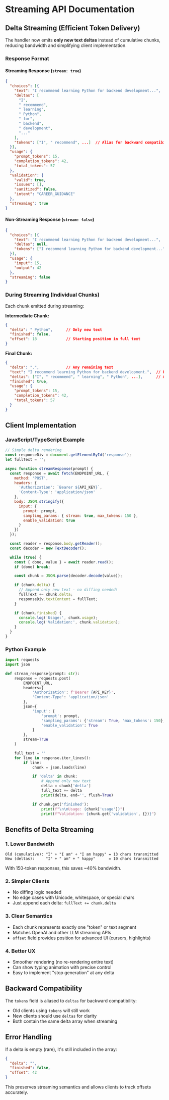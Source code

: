 # Streaming API Documentation

## Delta Streaming (Efficient Token Delivery)

The handler now emits **only new text deltas** instead of cumulative chunks, reducing bandwidth and simplifying client implementation.

### Response Format

#### Streaming Response (`stream: true`)
```json
{
  "choices": [{
    "text": "I recommend learning Python for backend development...",
    "deltas": [
      "I",
      " recommend",
      " learning",
      " Python",
      " for",
      " backend",
      " development",
      "..."
    ],
    "tokens": ["I", " recommend", ...]  // Alias for backward compatibility
  }],
  "usage": {
    "prompt_tokens": 15,
    "completion_tokens": 42,
    "total_tokens": 57
  },
  "validation": {
    "valid": true,
    "issues": [],
    "sanitized": false,
    "intent": "CAREER_GUIDANCE"
  },
  "streaming": true
}
```

#### Non-Streaming Response (`stream: false`)
```json
{
  "choices": [{
    "text": "I recommend learning Python for backend development...",
    "deltas": null,
    "tokens": ["I recommend learning Python for backend development..."]
  }],
  "usage": {
    "input": 15,
    "output": 42
  },
  "streaming": false
}
```

### During Streaming (Individual Chunks)

Each chunk emitted during streaming:

**Intermediate Chunk:**
```json
{
  "delta": " Python",      // Only new text
  "finished": false,
  "offset": 18             // Starting position in full text
}
```

**Final Chunk:**
```json
{
  "delta": ".",            // Any remaining text
  "text": "I recommend learning Python for backend development.",  // Full text
  "deltas": ["I", " recommend", " learning", " Python", ...],      // All deltas
  "finished": true,
  "usage": {
    "prompt_tokens": 15,
    "completion_tokens": 42,
    "total_tokens": 57
  }
}
```

## Client Implementation

### JavaScript/TypeScript Example

```javascript
// Simple delta rendering
const responseDiv = document.getElementById('response');
let fullText = '';

async function streamResponse(prompt) {
  const response = await fetch(ENDPOINT_URL, {
    method: 'POST',
    headers: {
      'Authorization': `Bearer ${API_KEY}`,
      'Content-Type': 'application/json'
    },
    body: JSON.stringify({
      input: {
        prompt: prompt,
        sampling_params: { stream: true, max_tokens: 150 },
        enable_validation: true
      }
    })
  });

  const reader = response.body.getReader();
  const decoder = new TextDecoder();

  while (true) {
    const { done, value } = await reader.read();
    if (done) break;

    const chunk = JSON.parse(decoder.decode(value));

    if (chunk.delta) {
      // Append only new text - no diffing needed!
      fullText += chunk.delta;
      responseDiv.textContent = fullText;
    }

    if (chunk.finished) {
      console.log('Usage:', chunk.usage);
      console.log('Validation:', chunk.validation);
    }
  }
}
```

### Python Example

```python
import requests
import json

def stream_response(prompt: str):
    response = requests.post(
        ENDPOINT_URL,
        headers={
            'Authorization': f'Bearer {API_KEY}',
            'Content-Type': 'application/json'
        },
        json={
            'input': {
                'prompt': prompt,
                'sampling_params': {'stream': True, 'max_tokens': 150},
                'enable_validation': True
            }
        },
        stream=True
    )

    full_text = ''
    for line in response.iter_lines():
        if line:
            chunk = json.loads(line)

            if 'delta' in chunk:
                # Append only new text
                delta = chunk['delta']
                full_text += delta
                print(delta, end='', flush=True)

            if chunk.get('finished'):
                print(f"\n\nUsage: {chunk['usage']}")
                print(f"Validation: {chunk.get('validation', {})}")
```

## Benefits of Delta Streaming

### 1. Lower Bandwidth
```
Old (cumulative): "I" + "I am" + "I am happy" = 13 chars transmitted
New (deltas):     "I" + " am" + " happy"      = 10 chars transmitted
```
With 150-token responses, this saves ~40% bandwidth.

### 2. Simpler Clients
- No diffing logic needed
- No edge cases with Unicode, whitespace, or special chars
- Just append each delta: `fullText += chunk.delta`

### 3. Clear Semantics
- Each chunk represents exactly one "token" or text segment
- Matches OpenAI and other LLM streaming APIs
- `offset` field provides position for advanced UI (cursors, highlights)

### 4. Better UX
- Smoother rendering (no re-rendering entire text)
- Can show typing animation with precise control
- Easy to implement "stop generation" at any delta

## Backward Compatibility

The `tokens` field is aliased to `deltas` for backward compatibility:
- Old clients using `tokens` will still work
- New clients should use `deltas` for clarity
- Both contain the same delta array when streaming

## Error Handling

If a delta is empty (rare), it's still included in the array:
```json
{
  "delta": "",
  "finished": false,
  "offset": 42
}
```

This preserves streaming semantics and allows clients to track offsets accurately.
